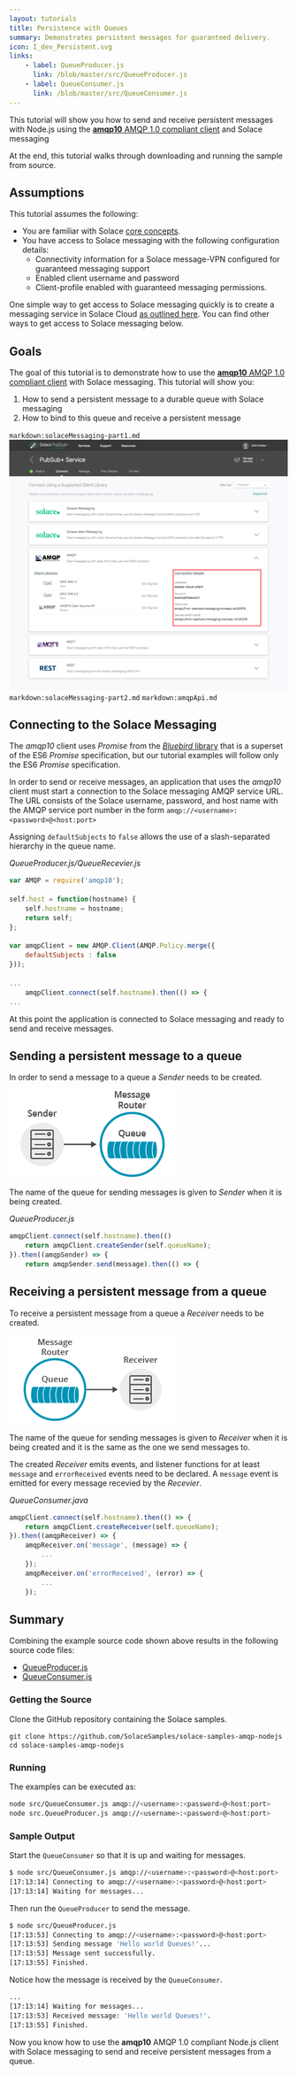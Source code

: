 ```yaml
---
layout: tutorials
title: Persistence with Queues
summary: Demonstrates persistent messages for guaranteed delivery.
icon: I_dev_Persistent.svg
links:
    - label: QueueProducer.js
      link: /blob/master/src/QueueProducer.js
    - label: QueueConsumer.js
      link: /blob/master/src/QueueConsumer.js
---
```


This tutorial will show you how to send and receive persistent messages with Node.js using the [**amqp10** AMQP 1.0 compliant client](https://github.com/noodlefrenzy/node-amqp10)  and Solace messaging

At the end, this tutorial walks through downloading and running the sample from source.

## Assumptions

This tutorial assumes the following:

* You are familiar with Solace [core concepts](https://docs.solace.com/PubSub-Basics/Core-Concepts.htm).
* You have access to Solace messaging with the following configuration details:
    * Connectivity information for a Solace message-VPN configured for guaranteed messaging support
    * Enabled client username and password
    * Client-profile enabled with guaranteed messaging permissions.

One simple way to get access to Solace messaging quickly is to create a messaging service in Solace Cloud [as outlined here](https://solace.com/cloud/). You can find other ways to get access to Solace messaging below.

## Goals

The goal of this tutorial is to demonstrate how to use the [**amqp10** AMQP 1.0 compliant client](https://github.com/noodlefrenzy/node-amqp10) with Solace messaging. This tutorial will show you:

1.  How to send a persistent message to a durable queue with Solace messaging
2.  How to bind to this queue and receive a persistent message

`markdown:solaceMessaging-part1.md`
![Screenshot: Messaging Connectivity Information](../../../images/screenshots/connectivity-info.png)
`markdown:solaceMessaging-part2.md`
`markdown:amqpApi.md`

## Connecting to the Solace Messaging

The *amqp10* client uses *Promise* from the [*Bluebird* library](http://bluebirdjs.com) that is a superset of the ES6 *Promise* specification, but our tutorial examples will follow only the ES6 *Promise* specification.

In order to send or receive messages, an application that uses the *amqp10* client must start a connection to the Solace messaging AMQP service URL. The URL consists of the Solace username, password, and host name with the AMQP service port number in the form `amqp://<username>:<password>@<host:port>`

Assigning `defaultSubjects` to `false` allows the use of a slash-separated hierarchy in the queue name.

*QueueProducer.js/QueueRecevier.js*
```javascript
var AMQP = require('amqp10');

self.host = function(hostname) {
    self.hostname = hostname;
    return self;
};

var amqpClient = new AMQP.Client(AMQP.Policy.merge({
    defaultSubjects : false
}));

...
    amqpClient.connect(self.hostname).then(() => {
...
```

At this point the application is connected to Solace messaging and ready to send and receive messages.

## Sending a persistent message to a queue

In order to send a message to a queue a *Sender* needs to be created.

![Diagram: Sending Message to Queue](../../../images/diagrams/persistence-with-queues-details-2.png)

The name of the queue for sending messages is given to *Sender* when it is being created.

*QueueProducer.js*
```javascript
amqpClient.connect(self.hostname).then(()
    return amqpClient.createSender(self.queueName);
}).then((amqpSender) => {
    return amqpSender.send(message).then(() => {
```

## Receiving a persistent message from a queue

To receive a persistent message from a queue a *Receiver* needs to be created.

![Diagram: Persistence with Queues Details](../../../images/diagrams/persistence-with-queues-details-1.png)

The name of the queue for sending messages is given to *Receiver* when it is being created and it is the same as the one we send messages to.

The created *Receiver* emits events, and listener functions for at least `message` and `errorReceived` events need to be declared. A `message` event is emitted for every message recevied by the *Recevier*.

*QueueConsumer.java*
```javascript
amqpClient.connect(self.hostname).then(() => {
    return amqpClient.createReceiver(self.queueName);
}).then((amqpReceiver) => {
    amqpReceiver.on('message', (message) => {
        ...
    });
    amqpReceiver.on('errorReceived', (error) => {
        ...
    });
```


## Summary

Combining the example source code shown above results in the following source code files:

* [QueueProducer.js](https://github.com/SolaceSamples/solace-samples-amqp-nodejs/blob/master/src/QueueProducer.js)
* [QueueConsumer.js](https://github.com/SolaceSamples/solace-samples-amqp-nodejs/blob/master/src/QueueConsumer.js)

### Getting the Source

Clone the GitHub repository containing the Solace samples.

```
git clone https://github.com/SolaceSamples/solace-samples-amqp-nodejs
cd solace-samples-amqp-nodejs
```

### Running

The examples can be executed as:

```sh
node src/QueueConsumer.js amqp://<username>:<password>@<host:port>
node src.QueueProducer.js amqp://<username>:<password>@<host:port>
```

### Sample Output

Start the `QueueConsumer` so that it is up and waiting for messages.

```sh
$ node src/QueueConsumer.js amqp://<username>:<password>@<host:port>
[17:13:14] Connecting to amqp://<username>:<password>@<host:port>
[17:13:14] Waiting for messages...
```

Then run the `QueueProducer` to send the message.

```sh
$ node src/QueueProducer.js
[17:13:53] Connecting to amqp://<username>:<password>@<host:port>
[17:13:53] Sending message 'Hello world Queues!'...
[17:13:53] Message sent successfully.
[17:13:55] Finished.
```

Notice how the message is received by the `QueueConsumer`.

```sh
...
[17:13:14] Waiting for messages...
[17:13:53] Received message: 'Hello world Queues!'.
[17:13:55] Finished.
```

Now you know how to use the **amqp10** AMQP 1.0 compliant Node.js client with Solace messaging to send and receive persistent messages from a queue.